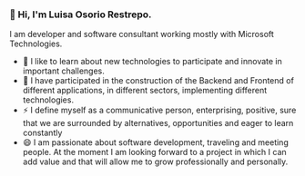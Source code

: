 ###  👋 Hi, I'm Luisa Osorio Restrepo.

I am developer and software consultant working mostly with Microsoft Technologies.
- 🔭 I like to learn about new technologies to participate and innovate in important challenges.
- 🌱 I have participated in the construction of the Backend and Frontend of different applications, in different sectors, implementing different technologies.
- ⚡ I define myself as a communicative person, enterprising, positive, sure that we are surrounded by alternatives, opportunities and eager to learn constantly
- 😄 I am passionate about software development, traveling and meeting people. At the moment I am looking forward to a project in which I can add value and that will     allow me to grow professionally and personally.



<!--
**lcosoriore/lcosoriore** is a ✨ _special_ ✨ repository because its `README.md` (this file) appears on your GitHub profile.

Here are some ideas to get you started:

- 🔭 I like to learn about new technologies to participate and innovate in
important challenges.
- 🌱 I’m currently learning ...
- 👯 I’m looking to collaborate on ...
- 🤔 I’m looking for help with ...
- 💬 Ask me about ...
- 📫 How to reach me: ...
- 😄 Pronouns: ...
- ⚡ Fun fact: ...
-->
